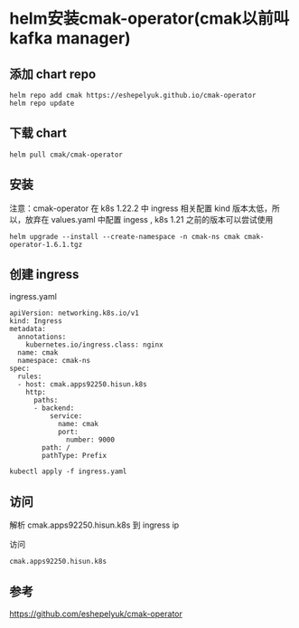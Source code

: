 # helm安装cmak-operator(cmak以前叫kafka manager)

## 添加 chart repo

```
helm repo add cmak https://eshepelyuk.github.io/cmak-operator
helm repo update
```

## 下载 chart

```
helm pull cmak/cmak-operator
```

## 安装


注意：cmak-operator 在 k8s 1.22.2 中 ingress 相关配置 kind 版本太低，所以，放弃在 values.yaml 中配置 ingess , k8s 1.21 之前的版本可以尝试使用

```
helm upgrade --install --create-namespace -n cmak-ns cmak cmak-operator-1.6.1.tgz
```

## 创建 ingress

ingress.yaml

```
apiVersion: networking.k8s.io/v1
kind: Ingress
metadata:
  annotations:
    kubernetes.io/ingress.class: nginx
  name: cmak
  namespace: cmak-ns
spec:
  rules:
  - host: cmak.apps92250.hisun.k8s
    http:
      paths:
      - backend:
          service:
            name: cmak
            port:
              number: 9000
        path: /
        pathType: Prefix
```

```
kubectl apply -f ingress.yaml
```

## 访问

解析 cmak.apps92250.hisun.k8s 到 ingress ip

访问

```
cmak.apps92250.hisun.k8s
```

## 参考

https://github.com/eshepelyuk/cmak-operator
